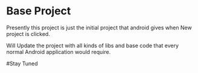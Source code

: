 # Base Project
Presently this project is just the initial project that android gives when New project is clicked.

Will Update the project with all kinds of libs and base code that every normal Android application would require.

#Stay Tuned

